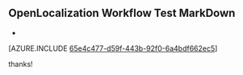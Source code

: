 ## OpenLocalization Workflow Test MarkDown
* 

[AZURE.INCLUDE [65e4c477-d59f-443b-92f0-6a4bdf662ec5](calleeMd1.md)]

 
thanks!